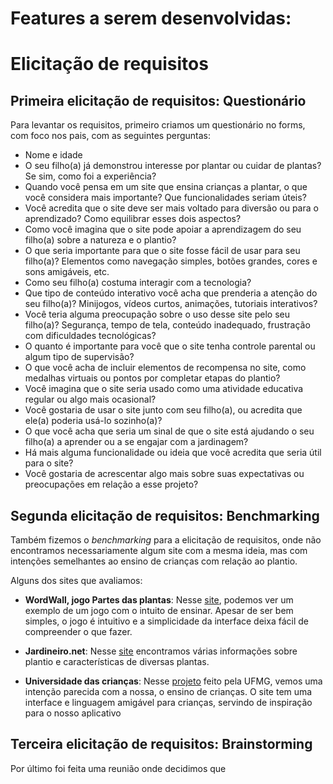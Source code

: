 # Features a serem desenvolvidas:


# Elicitação de requisitos
## Primeira elicitação de requisitos: Questionário
Para levantar os requisitos, primeiro criamos um questionário no forms, com foco nos pais, com as seguintes perguntas:
- Nome e idade
- O seu filho(a) já demonstrou interesse por plantar ou cuidar de plantas? Se sim, como foi a experiência?
- Quando você pensa em um site que ensina crianças a plantar, o que você considera mais importante? Que funcionalidades seriam úteis?  
- Você acredita que o site deve ser mais voltado para diversão ou para o aprendizado? Como equilibrar esses dois aspectos?  
- Como você imagina que o site pode apoiar a aprendizagem do seu filho(a) sobre a natureza e o plantio?  
- O que seria importante para que o site fosse fácil de usar para seu filho(a)?   Elementos como navegação simples, botões grandes, cores e sons amigáveis, etc. 
- Como seu filho(a) costuma interagir com a tecnologia?  
- Que tipo de conteúdo interativo você acha que prenderia a atenção do seu filho(a)?   Minijogos, vídeos curtos, animações, tutoriais interativos? 
- Você teria alguma preocupação sobre o uso desse site pelo seu filho(a)?  Segurança, tempo de tela, conteúdo inadequado, frustração com dificuldades tecnológicas? 
- O quanto é importante para você que o site tenha controle parental ou algum tipo de supervisão?
- O que você acha de incluir elementos de recompensa no site, como medalhas virtuais ou pontos por completar etapas do plantio?  
- Você imagina que o site seria usado como uma atividade educativa regular ou algo mais ocasional?  
- Você gostaria de usar o site junto com seu filho(a), ou acredita que ele(a) poderia usá-lo sozinho(a)?
- O que você acha que seria um sinal de que o site está ajudando o seu filho(a) a aprender ou a se engajar com a jardinagem?  
- Há mais alguma funcionalidade ou ideia que você acredita que seria útil para o site?
- Você gostaria de acrescentar algo mais sobre suas expectativas ou preocupações em relação a esse projeto? 

## Segunda elicitação de requisitos: Benchmarking
Também fizemos o *benchmarking* para a elicitação de requisitos, onde não encontramos necessariamente algum site com a mesma ideia, mas com intenções semelhantes ao ensino de crianças com relação ao plantio.

Alguns dos sites que avaliamos:

 - **WordWall, jogo Partes das plantas**: Nesse [site](https://wordwall.net/pt/resource/3320857/partes-das-plantas-1), podemos ver um exemplo de um jogo com o intuito de ensinar. Apesar de ser bem simples, o jogo é intuitivo e a simplicidade da interface deixa fácil de compreender o que fazer.

 - **Jardineiro.net**: Nesse [site](jardineiro.net) encontramos várias informações sobre plantio e características de diversas plantas.

 - **Universidade das crianças**: Nesse [projeto](https://www.universidadedascriancas.fae.ufmg.br/perguntas/plantas-comem/) feito pela UFMG, vemos uma intenção parecida com a nossa, o ensino de crianças.
 O site tem uma interface e linguagem amigável para crianças, servindo de inspiração para o nosso aplicativo
 
## Terceira elicitação de requisitos: Brainstorming

Por último foi feita uma reunião onde decidimos que